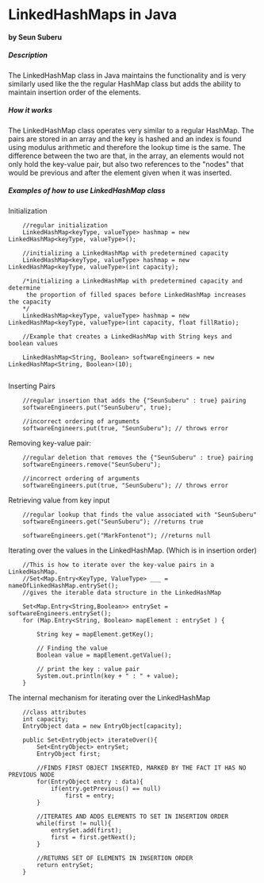 <h1>LinkedHashMaps in Java</h1>
<h4>by Seun Suberu</h4>
<h5>Description</h5>
<p>The LinkedHashMap class in Java maintains the functionality
and is very similarly used like the the regular HashMap class but adds
 the ability to maintain insertion order of the elements.</p>
<h5>How it works</h5>
<p>The LinkedHashMap class operates very similar to a regular HashMap. 
The pairs are stored in an array and the key is hashed and an index is 
found using modulus arithmetic and therefore the lookup time is the same. 
The difference between the two are that, in the array, an elements would 
not only hold the key-value pair, but also two references to the "nodes" that 
would be previous and after the element given when it was inserted.</p>
<h5>Examples of how to use LinkedHashMap class</h5>
<p>Initialization</p>

```
    //regular initialization
    LinkedHashMap<keyType, valueType> hashmap = new LinkedHashMap<keyType, valueType>();
    
    //initializing a LinkedHashMap with predetermined capacity
    LinkedHashMap<keyType, valueType> hashmap = new LinkedHashMap<keyType, valueType>(int capacity);
    
    /*initializing a LinkedHashMap with predetermined capacity and determine
     the proportion of filled spaces before LinkedHashMap increases the capacity
    */
    LinkedHashMap<keyType, valueType> hashmap = new LinkedHashMap<keyType, valueType>(int capacity, float fillRatio);

    //Example that creates a LinkedHashMap with String keys and boolean values
    
    LinkedHashMap<String, Boolean> softwareEngineers = new LinkedHashMap<String, Boolean>(10);
    
```

<p>Inserting Pairs</p>

```
    //regular insertion that adds the {"SeunSuberu" : true} pairing
    softwareEngineers.put("SeunSuberu", true);
    
    //incorrect ordering of arguments
    softwareEngineers.put(true, "SeunSuberu"); // throws error
```

<p>Removing key-value pair:</p>

```
    //regular deletion that removes the {"SeunSuberu" : true} pairing
    softwareEngineers.remove("SeunSuberu");
    
    //incorrect ordering of arguments
    softwareEngineers.put(true, "SeunSuberu"); // throws error
```

<p>Retrieving value from key input</p>

```
    //regular lookup that finds the value associated with "SeunSuberu"
    softwareEngineers.get("SeunSuberu"); //returns true
    
    softwareEngineers.get("MarkFontenot"); //returns null
```

<p>Iterating over the values in the LinkedHashMap. (Which is in insertion order)</p>

```
    //This is how to iterate over the key-value pairs in a LinkedHashMap.
    //Set<Map.Entry<KeyType, ValueType> ___ = nameOfLinkedHashMap.entrySet(); 
    //gives the iterable data structure in the LinkedHashMap
    
    Set<Map.Entry<String,Boolean>> entrySet = softwareEngineers.entrySet();
    for (Map.Entry<String, Boolean> mapElement : entrySet ) {
        
        String key = mapElement.getKey();

        // Finding the value
        Boolean value = mapElement.getValue();

        // print the key : value pair
        System.out.println(key + " : " + value);
    }
```

<p>The internal mechanism for iterating over the LinkedHashMap</p>

```
    //class attributes
    int capacity;
    EntryObject data = new EntryObject[capacity];
    
    public Set<EntryObject> iterateOver(){
        Set<EntryObject> entrySet;
        EntryObject first;
        
        //FINDS FIRST OBJECT INSERTED, MARKED BY THE FACT IT HAS NO PREVIOUS NODE
        for(EntryObject entry : data){
            if(entry.getPrevious() == null)
                first = entry;
        }
        
        //ITERATES AND ADDS ELEMENTS TO SET IN INSERTION ORDER
        while(first != null){
            entrySet.add(first);
            first = first.getNext();
        }
        
        //RETURNS SET OF ELEMENTS IN INSERTION ORDER
        return entrySet;
    }
```
